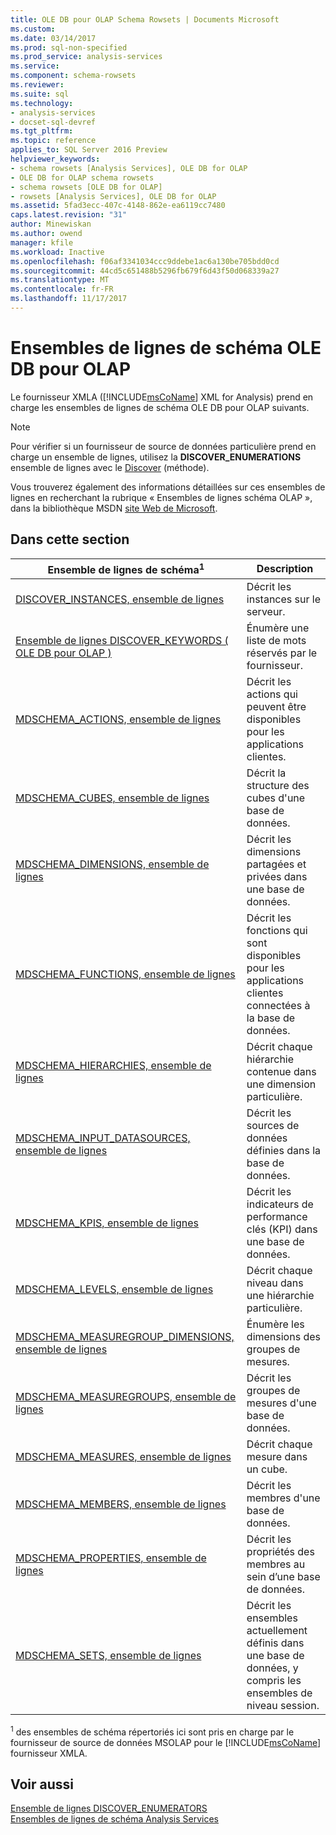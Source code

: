 ```yaml
---
title: OLE DB pour OLAP Schema Rowsets | Documents Microsoft
ms.custom: 
ms.date: 03/14/2017
ms.prod: sql-non-specified
ms.prod_service: analysis-services
ms.service: 
ms.component: schema-rowsets
ms.reviewer: 
ms.suite: sql
ms.technology:
- analysis-services
- docset-sql-devref
ms.tgt_pltfrm: 
ms.topic: reference
applies_to: SQL Server 2016 Preview
helpviewer_keywords:
- schema rowsets [Analysis Services], OLE DB for OLAP
- OLE DB for OLAP schema rowsets
- schema rowsets [OLE DB for OLAP]
- rowsets [Analysis Services], OLE DB for OLAP
ms.assetid: 5fad3ecc-407c-4148-862e-ea6119cc7480
caps.latest.revision: "31"
author: Minewiskan
ms.author: owend
manager: kfile
ms.workload: Inactive
ms.openlocfilehash: f06af3341034ccc9ddebe1ac6a130be705bdd0cd
ms.sourcegitcommit: 44cd5c651488b5296fb679f6d43f50d068339a27
ms.translationtype: MT
ms.contentlocale: fr-FR
ms.lasthandoff: 11/17/2017
---
```

# <a name="ole-db-for-olap-schema-rowsets"></a>Ensembles de lignes de schéma OLE DB pour OLAP
  Le fournisseur XMLA ([!INCLUDE[msCoName](../../../includes/msconame-md.md)] XML for Analysis) prend en charge les ensembles de lignes de schéma OLE DB pour OLAP suivants.  
  
> [!NOTE]  
>  Pour vérifier si un fournisseur de source de données particulière prend en charge un ensemble de lignes, utilisez la **DISCOVER_ENUMERATIONS** ensemble de lignes avec le [Discover](../../../analysis-services/xmla/xml-elements-methods-discover.md) (méthode).  
  
 Vous trouverez également des informations détaillées sur ces ensembles de lignes en recherchant la rubrique « Ensembles de lignes schéma OLAP », dans la bibliothèque MSDN [site Web de Microsoft](http://go.microsoft.com/fwlink/?LinkId=15426).  
  
## <a name="in-this-section"></a>Dans cette section  
  
|Ensemble de lignes de schéma<sup>1</sup>| Description|  
|-------------------------------|-----------------|  
|[DISCOVER_INSTANCES, ensemble de lignes](../../../analysis-services/schema-rowsets/ole-db-olap/discover-instances-rowset.md)|Décrit les instances sur le serveur.|  
|[Ensemble de lignes DISCOVER_KEYWORDS &#40; OLE DB pour OLAP &#41;](../../../analysis-services/schema-rowsets/ole-db-olap/discover-keywords-rowset-ole-db-for-olap.md)|Énumère une liste de mots réservés par le fournisseur.|  
|[MDSCHEMA_ACTIONS, ensemble de lignes](../../../analysis-services/schema-rowsets/ole-db-olap/mdschema-actions-rowset.md)|Décrit les actions qui peuvent être disponibles pour les applications clientes.|  
|[MDSCHEMA_CUBES, ensemble de lignes](../../../analysis-services/schema-rowsets/ole-db-olap/mdschema-cubes-rowset.md)|Décrit la structure des cubes d'une base de données.|  
|[MDSCHEMA_DIMENSIONS, ensemble de lignes](../../../analysis-services/schema-rowsets/ole-db-olap/mdschema-dimensions-rowset.md)|Décrit les dimensions partagées et privées dans une base de données.|  
|[MDSCHEMA_FUNCTIONS, ensemble de lignes](../../../analysis-services/schema-rowsets/ole-db-olap/mdschema-functions-rowset.md)|Décrit les fonctions qui sont disponibles pour les applications clientes connectées à la base de données.|  
|[MDSCHEMA_HIERARCHIES, ensemble de lignes](../../../analysis-services/schema-rowsets/ole-db-olap/mdschema-hierarchies-rowset.md)|Décrit chaque hiérarchie contenue dans une dimension particulière.|  
|[MDSCHEMA_INPUT_DATASOURCES, ensemble de lignes](../../../analysis-services/schema-rowsets/ole-db-olap/mdschema-input-datasources-rowset.md)|Décrit les sources de données définies dans la base de données.|  
|[MDSCHEMA_KPIS, ensemble de lignes](../../../analysis-services/schema-rowsets/ole-db-olap/mdschema-kpis-rowset.md)|Décrit les indicateurs de performance clés (KPI) dans une base de données.|  
|[MDSCHEMA_LEVELS, ensemble de lignes](../../../analysis-services/schema-rowsets/ole-db-olap/mdschema-levels-rowset.md)|Décrit chaque niveau dans une hiérarchie particulière.|  
|[MDSCHEMA_MEASUREGROUP_DIMENSIONS, ensemble de lignes](../../../analysis-services/schema-rowsets/ole-db-olap/mdschema-measuregroup-dimensions-rowset.md)|Énumère les dimensions des groupes de mesures.|  
|[MDSCHEMA_MEASUREGROUPS, ensemble de lignes](../../../analysis-services/schema-rowsets/ole-db-olap/mdschema-measuregroups-rowset.md)|Décrit les groupes de mesures d'une base de données.|  
|[MDSCHEMA_MEASURES, ensemble de lignes](../../../analysis-services/schema-rowsets/ole-db-olap/mdschema-measures-rowset.md)|Décrit chaque mesure dans un cube.|  
|[MDSCHEMA_MEMBERS, ensemble de lignes](../../../analysis-services/schema-rowsets/ole-db-olap/mdschema-members-rowset.md)|Décrit les membres d'une base de données.|  
|[MDSCHEMA_PROPERTIES, ensemble de lignes](../../../analysis-services/schema-rowsets/ole-db-olap/mdschema-properties-rowset.md)|Décrit les propriétés des membres au sein d’une base de données.|  
|[MDSCHEMA_SETS, ensemble de lignes](../../../analysis-services/schema-rowsets/ole-db-olap/mdschema-sets-rowset.md)|Décrit les ensembles actuellement définis dans une base de données, y compris les ensembles de niveau session.|  
  
 <sup>1</sup> des ensembles de schéma répertoriés ici sont pris en charge par le fournisseur de source de données MSOLAP pour le [!INCLUDE[msCoName](../../../includes/msconame-md.md)] fournisseur XMLA.  
  
## <a name="see-also"></a>Voir aussi  
 [Ensemble de lignes DISCOVER_ENUMERATORS](../../../analysis-services/schema-rowsets/xml/discover-enumerators-rowset.md)   
 [Ensembles de lignes de schéma Analysis Services](../../../analysis-services/schema-rowsets/analysis-services-schema-rowsets.md)  
  
  

